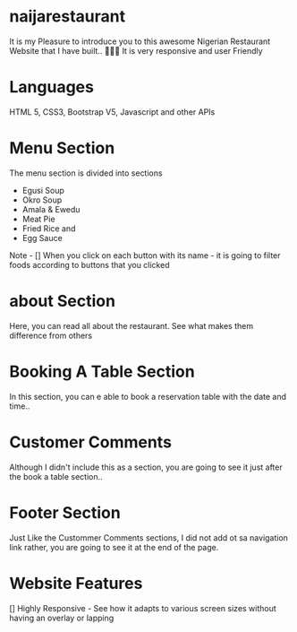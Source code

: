 # naijarestaurant
It is my Pleasure to introduce you to this awesome Nigerian Restaurant Website that I have built.. 🎉🎉🎉
It is very responsive and user Friendly 

# Languages
HTML 5, CSS3, Bootstrap V5, Javascript and other APIs

# Menu Section
The menu section is divided into sections 
 - Egusi Soup
 - Okro Soup
 - Amala & Ewedu
 - Meat Pie
 - Fried Rice and
 - Egg Sauce
 
Note - [] 
When you click on each button with its name - it is going to filter foods according to buttons that you clicked

# about Section 
Here, you can read all about the restaurant. See what makes them difference from others

# Booking A Table Section 
In this section, you can e able to book a reservation table with the date and time..

# Customer Comments
Although I didn't include this as a section, you are going to see it just after the book a table section.. 

# Footer Section
Just Like the Custommer Comments sections, I did not add ot sa navigation link rather, you are going to see it at the end of the page.

# Website Features
[] Highly Responsive - See how it adapts to various screen sizes without having an overlay or lapping


